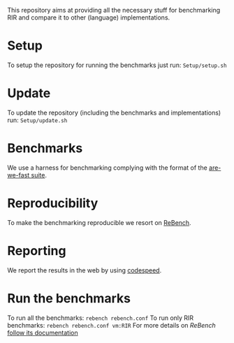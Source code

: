 This repository aims at providing all the necessary stuff for benchmarking RIR and compare it to other (language) implementations. 

# Setup
To setup the repository for running the benchmarks just run: `Setup/setup.sh`

# Update
To update the repository (including the benchmarks and implementations) run: `Setup/update.sh`

# Benchmarks
We use a harness for benchmarking complying with the format of the [are-we-fast suite](https://github.com/smarr/are-we-fast-yet). 

# Reproducibility
To make the benchmarking reproducible we resort on [ReBench](https://github.com/smarr/ReBench/). 

# Reporting 
We report the results in the web by using [codespeed](https://github.com/tobami/codespeed).

# Run the benchmarks
To run all the benchmarks: `rebench rebench.conf`
To run only RIR benchmarks: `rebench rebench.conf vm:RIR`
For more details on *ReBench* [follow its documentation](http://rebench.readthedocs.io/)
